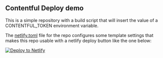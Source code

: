 ## Contentful Deploy demo

This is a simple repository with a build script that will insert the value of a
CONTENTFUL_TOKEN environment variable.

The [netlify.toml](netlify.toml) file for the repo configures some template settings
that makes this repo usable with a netlify deploy button like the one below:

[![Deploy to Netlify](https://www.netlify.com/img/deploy/button.svg)](https://deploy-preview-374--app.netlify.com/start/deploy?repository=https://github.com/SaschaKonietzke/contentful-deploy-demo-1)
